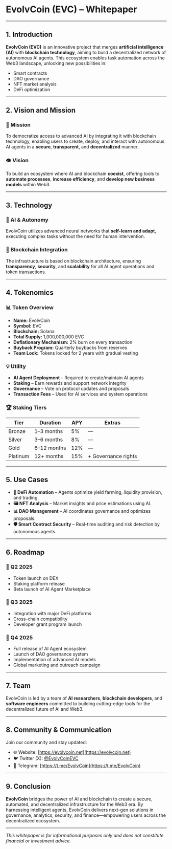 # EvolvCoin (EVC) – Whitepaper

---

## 1. Introduction

**EvolvCoin (EVC)** is an innovative project that merges **artificial intelligence (AI)** with **blockchain technology**, aiming to build a decentralized network of autonomous AI agents. This ecosystem enables task automation across the Web3 landscape, unlocking new possibilities in:

- Smart contracts
- DAO governance
- NFT market analysis
- DeFi optimization

---

## 2. Vision and Mission

### 🎯 Mission
To democratize access to advanced AI by integrating it with blockchain technology, enabling users to create, deploy, and interact with autonomous AI agents in a **secure**, **transparent**, and **decentralized** manner.

### 👁 Vision
To build an ecosystem where AI and blockchain **coexist**, offering tools to **automate processes**, **increase efficiency**, and **develop new business models** within Web3.

---

## 3. Technology

### 🤖 AI & Autonomy
EvolvCoin utilizes advanced neural networks that **self-learn and adapt**, executing complex tasks without the need for human intervention.

### 🔗 Blockchain Integration
The infrastructure is based on blockchain architecture, ensuring **transparency**, **security**, and **scalability** for all AI agent operations and token transactions.

---

## 4. Tokenomics

### 📊 Token Overview

- **Name:** EvolvCoin  
- **Symbol:** EVC  
- **Blockchain:** Solana  
- **Total Supply:** 1,000,000,000 EVC  
- **Deflationary Mechanism:** 2% burn on every transaction  
- **Buyback Program:** Quarterly buybacks from reserves  
- **Team Lock:** Tokens locked for 2 years with gradual vesting  

### 💡 Utility

- **AI Agent Deployment** – Required to create/maintain AI agents  
- **Staking** – Earn rewards and support network integrity  
- **Governance** – Vote on protocol updates and proposals  
- **Transaction Fees** – Used for AI services and system operations  

### 🏆 Staking Tiers

| Tier     | Duration        | APY   | Extras              |
|----------|------------------|-------|---------------------|
| Bronze   | 1–3 months       | 5%    | —                   |
| Silver   | 3–6 months       | 8%    | —                   |
| Gold     | 6–12 months      | 12%   | —                   |
| Platinum | 12+ months       | 15%   | + Governance rights |

---

## 5. Use Cases

- **🔁 DeFi Automation** – Agents optimize yield farming, liquidity provision, and trading.
- **🖼 NFT Analysis** – Market insights and price estimations using AI.
- **📊 DAO Management** – AI coordinates governance and optimizes proposals.
- **🛡 Smart Contract Security** – Real-time auditing and risk detection by autonomous agents.

---

## 6. Roadmap

### 📅 Q2 2025
- Token launch on DEX  
- Staking platform release  
- Beta launch of AI Agent Marketplace  

### 📅 Q3 2025
- Integration with major DeFi platforms  
- Cross-chain compatibility  
- Developer grant program launch  

### 📅 Q4 2025
- Full release of AI Agent ecosystem  
- Launch of DAO governance system  
- Implementation of advanced AI models  
- Global marketing and outreach campaign  

---

## 7. Team

EvolvCoin is led by a team of **AI researchers**, **blockchain developers**, and **software engineers** committed to building cutting-edge tools for the decentralized future of AI and Web3.

---

## 8. Community & Communication

Join our community and stay updated:

- 🌐 Website: [https://evolvcoin.net](https://evolvcoin.net)  
- 🐦 Twitter (X): [@EvolvCoinEVC](https://twitter.com/EvolvCoinEVC)  
- 💬 Telegram: [https://t.me/EvolvCoin](https://t.me/EvolvCoin)  

---

## 9. Conclusion

**EvolvCoin** bridges the power of AI and blockchain to create a secure, automated, and decentralized infrastructure for the Web3 era. By harnessing intelligent agents, EvolvCoin delivers next-gen solutions in governance, analytics, security, and finance—empowering users across the decentralized ecosystem.

---

*This whitepaper is for informational purposes only and does not constitute financial or investment advice.*
